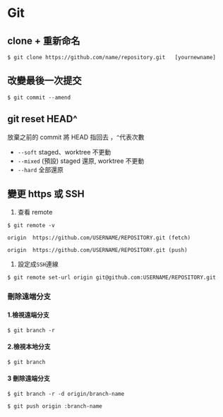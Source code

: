 # Git

## clone + 重新命名

```git
$ git clone https://github.com/name/repository.git   [yournewname]
```

## 改變最後一次提交

```git
$ git commit --amend
```

## git reset HEAD^

放棄之前的 commit 將 HEAD 指回去 ，`^`代表次數

- `--soft` staged、worktree 不更動
- `--mixed` (預設) staged 還原, worktree 不更動
- `--hard` 全部還原

## 變更 https 或 SSH

1. 查看 remote

```git
$ git remote -v

origin  https://github.com/USERNAME/REPOSITORY.git (fetch)

origin  https://github.com/USERNAME/REPOSITORY.git (push)
```

1. 設定成`SSH`連線

```git
$ git remote set-url origin git@github.com:USERNAME/REPOSITORY.git
```

### 刪除遠端分支

#### 1.檢視遠端分支

`$ git branch -r`

#### 2.檢視本地分支

`$ git branch`

#### 3 刪除遠端分支

```git
$ git branch -r -d origin/branch-name

$ git push origin :branch-name
```
